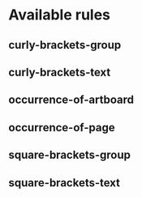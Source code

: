 # Available rules

## curly-brackets-group

## curly-brackets-text

## occurrence-of-artboard

## occurrence-of-page

## square-brackets-group

## square-brackets-text
